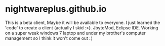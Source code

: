 # nightwareplus.github.io
This is a beta client, Maybe it will be available to everyone. I just learned the 'code' to create a client (actually I skid :>).
JbyteMod, Eclipse IDE.
Working on a super weak windows 7 laptop and under my brother's computer management so I think it won't come out :(

